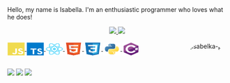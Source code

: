 ## 
Hello, my name is Isabella. I'm an enthusiastic programmer who loves what he does!
<div align="center">
  <a href="https://github.com/belladuran">
  <img height="180em" src="https://github-readme-stats.vercel.app/api?username=isabduran&show_icons=true&theme=dracula&include_all_commits=true&count_private=true"/>
  <img height="180em" src="https://github-readme-stats.vercel.app/api/top-langs/?username=isabduran&layout=compact&langs_count=7&theme=dracula"/>
</div>
<div style="display: inline_block"><br>
  <img align="center" alt="Isabella-Js" height="30" width="40" src="https://raw.githubusercontent.com/devicons/devicon/master/icons/javascript/javascript-plain.svg">
  <img align="center" alt="Isabella-Ts" height="30" width="40" src="https://raw.githubusercontent.com/devicons/devicon/master/icons/typescript/typescript-plain.svg">
  <img align="center" alt="Isabella-React" height="30" width="40" src="https://raw.githubusercontent.com/devicons/devicon/master/icons/react/react-original.svg">
  <img align="center" alt="Isabella-HTML" height="30" width="40" src="https://raw.githubusercontent.com/devicons/devicon/master/icons/html5/html5-original.svg">
  <img align="center" alt="Isabella-CSS" height="30" width="40" src="https://raw.githubusercontent.com/devicons/devicon/master/icons/css3/css3-original.svg">
  <img align="center" alt="Isabella-Python" height="30" width="40" src="https://raw.githubusercontent.com/devicons/devicon/master/icons/python/python-original.svg">
  <img align="center" alt="Isabella-Csharp" height="30" width="40" src="https://raw.githubusercontent.com/devicons/devicon/master/icons/csharp/csharp-original.svg">
  <img align="right" alt="Isabelka-pic" height="150" style="border-radius:50px;" src="https://cdn.discordapp.com/attachments/881924480245575713/1005347557599346798/cv.gif">
</div>
  
  ##
 
<div> 
  <a href="https://www.youtube.com/channel/UC1MlZMjHhRZtcM1dAp04eJg/videos" target="_blank"><img src="https://img.shields.io/badge/YouTube-FF0000?style=for-the-badge&logo=youtube&logoColor=white" target="_blank"></a>
  <a href = "mailto:x02ya@hotmail.com"><img src="https://img.shields.io/badge/-Gmail-%23333?style=for-the-badge&logo=gmail&logoColor=white" target="_blank"></a>
  <a href="https://www.linkedin.com/in/vitor-lima/" target="_blank"><img src="https://img.shields.io/badge/-LinkedIn-%230077B5?style=for-the-badge&logo=linkedin&logoColor=white" target="_blank"></a> 
 
 
</div>
